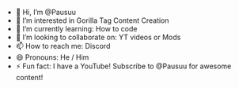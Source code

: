 - 👋 Hi, I’m @Pausuu
- 👀 I’m interested in Gorilla Tag Content Creation
- 🌱 I’m currently learning: How to code
- 💞️ I’m looking to collaborate on: YT videos or Mods
- 📫 How to reach me: Discord
- 😄 Pronouns: He / Him
- ⚡ Fun fact: I have a YouTube! Subscribe to @Pausuu for awesome content!

<!---
Pausuu/Pausuu is a ✨ special ✨ repository because its `README.md` (this file) appears on your GitHub profile.
You can click the Preview link to take a look at your changes.
--->
